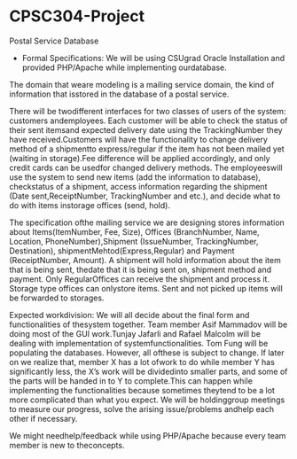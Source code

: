 # CPSC304-Project
Postal Service Database

- Formal Specifications:
We will be using CSUgrad Oracle Installation and provided PHP/Apache while implementing ourdatabase.

The domain that weare modeling is a mailing service domain, the kind of information that isstored in the database of a postal service.

There will be twodifferent interfaces for two classes of users of the system: customers andemployees. Each customer will be able to check the status of their sent itemsand expected delivery date using the TrackingNumber they have received.Customers will have the functionality to change delivery method of a shipmentto express/regular if the item has not been mailed yet (waiting in storage).Fee difference will be applied accordingly, and only credit cards can be usedfor changed delivery methods.  The employeeswill use the system to send new items (add the information to database), checkstatus of a shipment, access information regarding the shipment (Date sent,ReceiptNumber, TrackingNumber and etc.), and decide what to do with items instorage offices (send, hold).  
 
The specification ofthe mailing service we are designing stores information about Items(ItemNumber, Fee, Size), Offices (BranchNumber, Name, Location, PhoneNumber),Shipment (IssueNumber, TrackingNumber, Destination), shipmentMehtod(Express,Regular) and Payment (ReceiptNumber, Amount). A shipment will hold information about the item that is being sent, thedate that it is being sent on, shipment method and payment. Only RegularOffices can receive the shipment and process it. Storage type offices can onlystore items. Sent and not picked up items will be forwarded to storages.  
 
Expected workdivision: We will all decide about the final form and functionalities of thesystem together. Team member Asif Mammadov will be doing most of the GUI work.Tunjay Jafarli and Rafael Malcolm will be dealing with implementation of systemfunctionalities. Tom Fung will be populating the databases. However, all ofthese is subject to change. If later on we realize that, member X has a lot ofwork to do while member Y has significantly less, the X’s work will be dividedinto smaller parts, and some of the parts will be handed in to Y to complete.This can happen while implementing the functionalities because sometimes theytend to be a lot more complicated than what you expect. We will be holdinggroup meetings to measure our progress, solve the arising issue/problems andhelp each other if necessary.
 
We might needhelp/feedback while using PHP/Apache because every team member is new to theconcepts.
